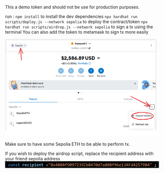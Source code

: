 This a demo token and should not be use for production purposes.

run :
    ``npm install`` to install the dev dependencies
    ``npx hardhat run scripts/deploy.js --network sepolia`` to deploy the contract/token
    ``npx hardhat run scripts/airdrop.js --network sepolia`` to sign a tx using the terminal
 You can also add the token to metamask to sign tx more easily

 ![How to import custom tokens to metamask](image-1.png)

Make sure to have some Sepolia ETH to be able to perform tx.

If you wish to deploy the airdrop script, replace the recipient address with your friend sepolia address ![recipient address](image.png)
